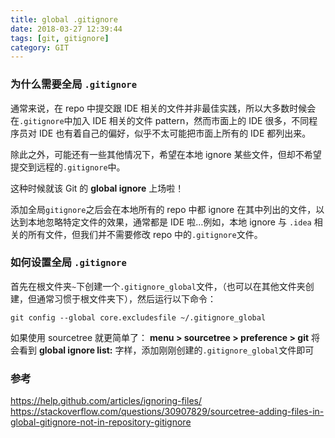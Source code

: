 ```yaml
---
title: global .gitignore
date: 2018-03-27 12:39:44
tags: [git, gitignore]
category: GIT
---
```


### 为什么需要全局 `.gitignore`

通常来说，在 repo 中提交跟 IDE 相关的文件并非最佳实践，所以大多数时候会在`.gitignore`中加入 IDE 相关的文件 pattern，然而市面上的 IDE 很多，不同程序员对 IDE 也有着自己的偏好，似乎不太可能把市面上所有的 IDE 都列出来。

除此之外，可能还有一些其他情况下，希望在本地 ignore 某些文件，但却不希望提交到远程的`.gitignore`中。

这种时候就该 Git 的 **global ignore** 上场啦！

添加全局`gitignore`之后会在本地所有的 repo 中都 ignore 在其中列出的文件，以达到本地忽略特定文件的效果，通常都是 IDE 啦…例如，本地 ignore 与 `.idea` 相关的所有文件，但我们并不需要修改 repo 中的`.gitignore`文件。

### 如何设置全局 `.gitignore`

首先在根文件夹`~`下创建一个`.gitignore_global`文件，（也可以在其他文件夹创建，但通常习惯于根文件夹下），然后运行以下命令：

```
git config --global core.excludesfile ~/.gitignore_global
```

如果使用 sourcetree 就更简单了：
**menu > sourcetree > preference > git**
将会看到 **global ignore list:** 字样，添加刚刚创建的`.gitignore_global`文件即可

### 参考

https://help.github.com/articles/ignoring-files/
https://stackoverflow.com/questions/30907829/sourcetree-adding-files-in-global-gitignore-not-in-repository-gitignore
